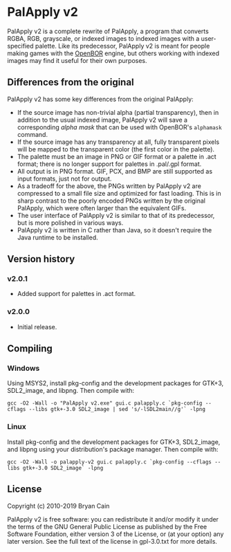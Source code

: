 # PalApply v2

PalApply v2 is a complete rewrite of PalApply, a program that converts RGBA, RGB, grayscale, or indexed images to indexed images with a user-specified palette. Like its predecessor, PalApply v2 is meant for people making games with the [OpenBOR](https://github.com/DCurrent/openbor) engine, but others working with indexed images may find it useful for their own purposes.

## Differences from the original

PalApply v2 has some key differences from the original PalApply:
* If the source image has non-trivial alpha (partial transparency), then in addition to the usual indexed image, PalApply v2 will save a corresponding *alpha mask* that can be used with OpenBOR's `alphamask` command.
* If the source image has any transparency at all, fully transparent pixels will be mapped to the transparent color (the first color in the palette).
* The palette must be an image in PNG or GIF format or a palette in .act format; there is no longer support for palettes in .pal/.gpl format.
* All output is in PNG format. GIF, PCX, and BMP are still supported as input formats, just not for output.
* As a tradeoff for the above, the PNGs written by PalApply v2 are compressed to a small file size and optimized for fast loading. This is in sharp contrast to the poorly encoded PNGs written by the original PalApply, which were often larger than the equivalent GIFs.
* The user interface of PalApply v2 is similar to that of its predecessor, but is more polished in various ways.
* PalApply v2 is written in C rather than Java, so it doesn't require the Java runtime to be installed.

## Version history
### v2.0.1
* Added support for palettes in .act format.

### v2.0.0
* Initial release.

## Compiling
### Windows
Using MSYS2, install pkg-config and the development packages for GTK+3, SDL2_image, and libpng. Then compile with:

    gcc -O2 -Wall -o "PalApply v2.exe" gui.c palapply.c `pkg-config --cflags --libs gtk+-3.0 SDL2_image | sed 's/-lSDL2main//g'` -lpng

### Linux
Install pkg-config and the development packages for GTK+3, SDL2_image, and libpng using your distribution's package manager. Then compile with:

    gcc -O2 -Wall -o palapply-v2 gui.c palapply.c `pkg-config --cflags --libs gtk+-3.0 SDL2_image` -lpng

## License
Copyright (c) 2010-2019 Bryan Cain

PalApply v2 is free software: you can redistribute it and/or modify it under the terms of the GNU General Public License as published by the Free Software Foundation, either version 3 of the License, or (at your option) any later version. See the full text of the license in gpl-3.0.txt for more details.
